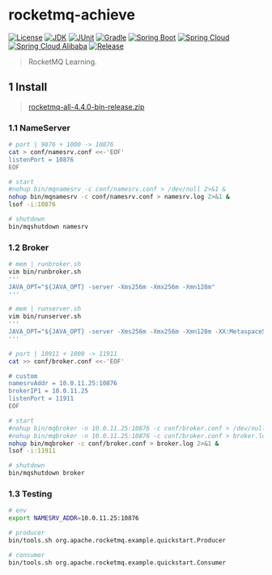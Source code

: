 # rocketmq-achieve

[![License](https://img.shields.io/badge/License-MIT-green.svg?style=flat&logo=github)](https://www.mit-license.org)
[![JDK](https://img.shields.io/badge/JDK-1.8u202-brightgreen.svg?style=flat&logo=java)](https://www.oracle.com/java/technologies/javase-downloads.html)
[![JUnit](https://img.shields.io/badge/JUnit-5.6.2-brightgreen.svg?style=flat&logo=junit5)](https://junit.org/junit5/docs/current/user-guide)
[![Gradle](https://img.shields.io/badge/Gradle-7.2-brightgreen.svg?style=flat&logo=gradle)](https://docs.gradle.org/7.2/userguide/installation.html)
[![Spring Boot](https://img.shields.io/badge/Spring_Boot-2.3.2-brightgreen.svg?style=flat&logo=springboot)](https://docs.spring.io/spring-boot/docs/2.3.2.RELEASE/reference/htmlsingle/)
[![Spring Cloud](https://img.shields.io/badge/Spring_Cloud-Hoxton.SR9-brightgreen.svg?style=flat&logo=spring)](https://docs.spring.io/spring-cloud/docs/Hoxton.SR9/reference/htmlsingle/)
[![Spring Cloud Alibaba](https://img.shields.io/badge/Spring_Cloud_Alibaba-2.2.6-brightgreen.svg?style=flat&logo=alibabacloud)](https://spring-cloud-alibaba-group.github.io/github-pages/hoxton/zh-cn/index.html)
[![Release](https://img.shields.io/badge/Release-0.2.0-blue.svg)](https://github.com/aaric/rocketmq-achieve/releases)

> RocketMQ Learning.

## 1 Install

> [rocketmq-all-4.4.0-bin-release.zip](https://archive.apache.org/dist/rocketmq/4.4.0/rocketmq-all-4.4.0-bin-release.zip)

### 1.1 NameServer

```bash
# port | 9876 + 1000 -> 10876
cat > conf/namesrv.conf <<-'EOF'
listenPort = 10876
EOF

# start
#nohup bin/mqnamesrv -c conf/namesrv.conf > /dev/null 2>&1 &
nohup bin/mqnamesrv -c conf/namesrv.conf > namesrv.log 2>&1 &
lsof -i:10876

# shutdown
bin/mqshutdown namesrv
```

### 1.2 Broker

```bash
# mem | runbroker.sh
vim bin/runbroker.sh
'''
JAVA_OPT="${JAVA_OPT} -server -Xms256m -Xmx256m -Xmn128m"
'''

# mem | runserver.sh
vim bin/runserver.sh
'''
JAVA_OPT="${JAVA_OPT} -server -Xms256m -Xmx256m -Xmn128m -XX:MetaspaceSize=128m -XX:MaxMetaspaceSize=320m"
'''

# port | 10911 + 1000 -> 11911
cat >> conf/broker.conf <<-'EOF'

# custom
namesrvAddr = 10.0.11.25:10876
brokerIP1 = 10.0.11.25
listenPort = 11911
EOF

# start
#nohup bin/mqbroker -n 10.0.11.25:10876 -c conf/broker.conf > /dev/null 2>&1 &
#nohup bin/mqbroker -n 10.0.11.25:10876 -c conf/broker.conf > broker.log 2>&1 &
nohup bin/mqbroker -c conf/broker.conf > broker.log 2>&1 &
lsof -i:11911

# shutdown
bin/mqshutdown broker
```

### 1.3 Testing

```bash
# env
export NAMESRV_ADDR=10.0.11.25:10876

# producer
bin/tools.sh org.apache.rocketmq.example.quickstart.Producer

# consumer
bin/tools.sh org.apache.rocketmq.example.quickstart.Consumer
```

